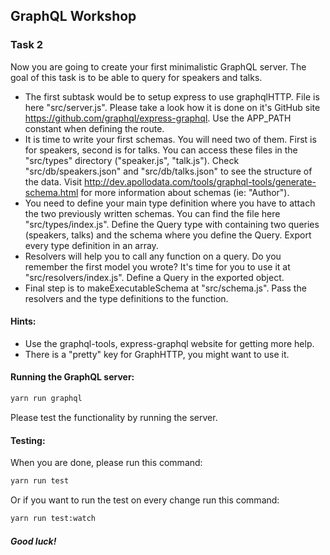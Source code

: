 ## GraphQL Workshop

### Task 2
Now you are going to create your first minimalistic GraphQL server. The goal of this task is to be able to query for speakers and talks.

- The first subtask would be to setup express to use graphqlHTTP. File is here "src/server.js". Please take a look how it is done on it's GitHub site https://github.com/graphql/express-graphql. Use the APP_PATH constant when defining the route.
- It is time to write your first schemas. You will need two of them. First is for speakers, second is for talks. You can access these files in the "src/types" directory ("speaker.js", "talk.js"). Check "src/db/speakers.json" and "src/db/talks.json" to see the structure of the data. Visit http://dev.apollodata.com/tools/graphql-tools/generate-schema.html for more information about schemas (ie: "Author").
- You need to define your main type definition where you have to attach the two previously written schemas. You can find the file here "src/types/index.js". Define the Query type with containing two queries (speakers, talks) and the schema where you define the Query. Export every type definition in an array.
- Resolvers will help you to call any function on a query. Do you remember the first model you wrote? It's time for you to use it at "src/resolvers/index.js". Define a Query in the exported object.
- Final step is to makeExecutableSchema at "src/schema.js". Pass the resolvers and the type definitions to the function.


#### Hints:
- Use the graphql-tools, express-graphql website for getting more help.
- There is a "pretty" key for GraphHTTP, you might want to use it.

#### Running the GraphQL server:
```bash
yarn run graphql
```
Please test the functionality by running the server.

#### Testing:
When you are done, please run this command:

```bash
yarn run test
```

Or if you want to run the test on every change run this command:

```bash
yarn run test:watch
```

##### Good luck!
